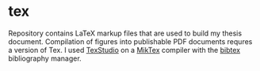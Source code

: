 # tex
Repository contains LaTeX markup files that are used to build my thesis document. Compilation of figures into publishable PDF documents requres a version of Tex. I used [TexStudio](http://texstudio.sourceforge.net/) on a [MikTex](http://miktex.org/) compiler with the [bibtex](http://www.bibtex.org/) bibliography manager.
